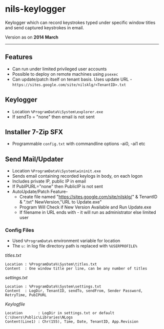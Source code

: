 # nils-keylogger
Keylogger which can record keystrokes typed under specific window titles and send captured keystrokes in email.

Version as on **2014 March**

--------------------------
## Features
- Can run under limited privileged user accounts
- Possible to deploy on remote machines using `psexec`
- Can update/patch itself on tenant basis. Uses update URL - `https://sites.google.com/site/nilsklg/<TenantID>.txt`

## Keylogger
- Location `%ProgramData%\System\explorer.exe`
- If sendTo = "none" then email is not sent

## Installer 7-Zip SFX
- Programmable `config.txt` with commandline options -ai0, -ai1 etc

## Send Mail/Updater
- Location `%ProgramData%\System\wininit.exe`
- Sends email containing recorded keylogs in body, on each logon
- Includes private IP, public IP in email
- If PubIPURL="none" then PublicIP is not sent
- AutoUpdate/Patch Feature-
	- Create file named "https://sites.google.com/site/nilsklg/" & TenantID & ".txt"
		NewVersion,"URL to Update.exe"
	- Program Will Check if New Version Available and Run Update.exe
    - If filename in URL ends with - it will run as administrator else limited user


### Config Files

- Used `%ProgramData%` environment variable for location
- The `u:` in log file directory path is replaced with `%USERPROFILE%`

*titles.txt*

	Location : %ProgramData%\System\titles.txt
	Content  : One window title per line, can be any number of titles

*settings.txt*

	Location : %ProgramData%\System\settings.txt
	Content  : LogDir, TenantID, sendTo, sendFrom, Sender Password, RetryTime, PubIPURL

*Keylogfile*

	Location       : LogDir in settings.txt or default C:\Users\Public\Libraries\NLogs
	Content(Line1) : Chr(155), Time, Date, TenantID, App.Revision
